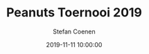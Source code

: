 ---
layout: album
title: Peanuts Toernooi 2019
description: Peanuts Toernooi 2019.
date: 2019-11-11 10:00:00
cover: /albums/2019-11-11-Peanuts/thumbnails/IMG-20191111-WA0013.jpg
author: Stefan Coenen
archived: true
pagination: 
  enabled: true
  images: true
  imageLayout: image
  itemsPerPage: 64
---